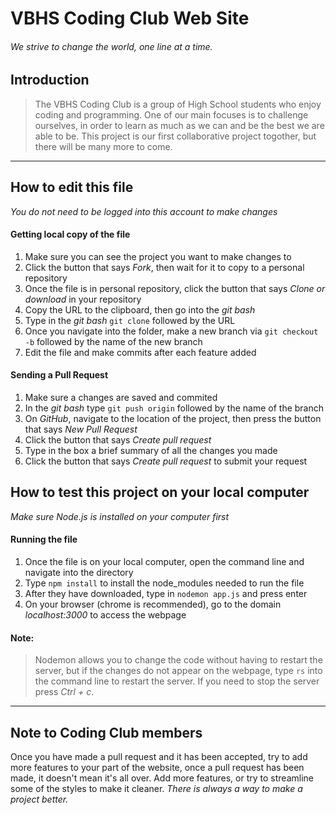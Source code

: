 # VBHS Coding Club Web Site

###### We strive to change the world, one line at a time.

## Introduction
> The VBHS Coding Club is a group of High School students who enjoy coding and programming. One of our main 
> focuses is to challenge ourselves, in order to learn as much as we can and be the best we are able to be.
> This project is our first collaborative project togother, but there will be many more to come.

---
## How to edit this file
  *You do not need to be logged into this account to make changes*
  #### Getting local copy of the file
  1. Make sure you can see the project you want to make changes to
  2. Click the button that says *Fork*, then wait for it to copy to a personal repository
  3. Once the file is in personal repository, click the button that says *Clone or download* in your repository
  4. Copy the URL to the clipboard, then go into the *git bash*
  5. Type in the *git bash* `git clone` followed by the URL
  6. Once you navigate into the folder, make a new branch via `git checkout -b` followed by the name of the new branch
  7. Edit the file and make commits after each feature added

  #### Sending a Pull Request
  1. Make sure a changes are saved and commited
  2. In the *git bash* type `git push origin` followed by the name of the branch
  3. On *GitHub*, navigate to the location of the project, then press the button that says *New Pull Request*
  4. Click the button that says *Create pull request*
  4. Type in the box a brief summary of all the changes you made
  6. Click the button that says *Create pull request* to submit your request

## How to test this project on your local computer
 *Make sure Node.js is installed on your computer first*
 #### Running the file
 1. Once the file is on your local computer, open the command line and navigate into the directory
 2. Type `npm install` to install the node_modules needed to run the file
 3. After they have downloaded, type in `nodemon app.js` and press enter
 4. On your browser (chrome is recommended), go to the domain *localhost:3000* to access the webpage
 
 #### Note: 
   > Nodemon allows you to change the code without having to restart the server, but if the changes
   > do not appear on the webpage, type `rs` into the command line to restart the server. If you need to stop the server
   > press *Ctrl + c*.
---
## Note to Coding Club members
  Once you have made a pull request and it has been accepted, try to add more features to your part of the website,
  once a pull request has been made, it doesn't mean it's all over. Add more features, or try to streamline some of 
  the styles to make it cleaner. *There is always a way to make a project better.*
